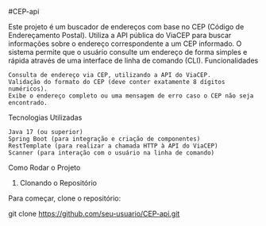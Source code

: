 #CEP-api

Este projeto é um buscador de endereços com base no CEP (Código de Endereçamento Postal). Utiliza a API pública do ViaCEP para buscar informações sobre o endereço correspondente a um CEP informado. O sistema permite que o usuário consulte um endereço de forma simples e rápida através de uma interface de linha de comando (CLI).
Funcionalidades

    Consulta de endereço via CEP, utilizando a API do ViaCEP.
    Validação do formato do CEP (deve conter exatamente 8 dígitos numéricos).
    Exibe o endereço completo ou uma mensagem de erro caso o CEP não seja encontrado.

Tecnologias Utilizadas

    Java 17 (ou superior)
    Spring Boot (para integração e criação de componentes)
    RestTemplate (para realizar a chamada HTTP à API do ViaCEP)
    Scanner (para interação com o usuário na linha de comando)

Como Rodar o Projeto
1. Clonando o Repositório

Para começar, clone o repositório:

git clone https://github.com/seu-usuario/CEP-api.git

